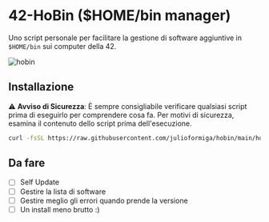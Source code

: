 # 42-HoBin ($HOME/bin manager)

Uno script personale per facilitare la gestione di software aggiuntive in `$HOME/bin` sui computer della 42.

![hobin](https://github.com/user-attachments/assets/09507bb6-f76b-4114-a762-4bf7d06b0c19)

## Installazione

⚠️ **Avviso di Sicurezza**: È sempre consigliabile verificare qualsiasi script prima di eseguirlo per comprendere cosa fa. Per motivi di sicurezza, esamina il contenuto dello script prima dell'esecuzione.

```bash
curl -fsSL https://raw.githubusercontent.com/julioformiga/hobin/main/hobin.sh -o hobin.sh && chmod +x hobin.sh && ./hobin.sh
```

## Da fare
- [ ] Self Update
- [ ] Gestire la lista di software
- [ ] Gestire meglio gli errori quando prende la versione
- [ ] Un install meno brutto :)
